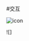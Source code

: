 #交互

![icon](https://github.com/xueersi/xesui/blob/master/src/img/glyphicons-halflings.png?raw=true "png icon")

![]
